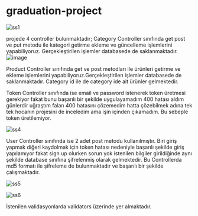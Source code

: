 # graduation-project
![ss1](https://user-images.githubusercontent.com/95189466/191696717-904dba61-7c15-4a1a-81aa-cc43f8a31497.PNG)

projede 4 controller bulunmaktadır;
Category Controller sınıfında get post ve put metodu ile kategori getirme ekleme ve güncelleme işlemlerini yapabiliyoruz. Gerçekleştirilen işlemler databasede de saklanmaktadır.
![image](https://user-images.githubusercontent.com/95189466/191698382-9fcbd11c-0ab5-4b6e-aab9-b503a9784637.png)

Product Controller sınıfında get ve post metodları ile ürünleri getirme ve ekleme işlemlerini yapabiliyoruz.Gerçekleştirilen işlemler databasede de saklanmaktadır. Category id ile de category ide ait ürünler gelmektedir.


Token Controller sınıfında ise email ve password istenerek token üretmesi gerekiyor fakat bunu başarılı bir şekilde uygulayamadım 400 hatası aldım günlerdir uğraştım falan 400 hatasını çözemedim hatta çözebilmek adına tek tek hocanın projesini de inceledim ama işin içinden çıkamadım. Bu sebeple token üretilemiyor.

![ss4](https://user-images.githubusercontent.com/95189466/191698850-fa4b2890-b704-46c2-aab8-3dcff0a6a6cb.PNG)


 User Controller sınıfında ise 2 adet post metodu kullanılmıştır. Biri giriş yapmak diğeri kaydolmak için token hatası nedeniyle başarılı şekilde giriş yapılamıyor fakat sign up olurken sorun yok istenilen bilgiler girildiğinde aynı şekilde database sınıfına şifrelenmiş olarak gelmektedir. Bu Controllerda md5 formatı ile şifreleme de bulunmaktadır ve başarılı bir şekilde çalışmaktadır.
 
 ![ss5](https://user-images.githubusercontent.com/95189466/191699181-83ad7899-2996-4eaa-8e11-ca1c430cddc1.PNG)

![ss6](https://user-images.githubusercontent.com/95189466/191699324-212a2479-faa4-4e2f-b93e-5bef1db4a7db.PNG)

İstenilen validasyonlarda validators üzerinde yer almaktadır. 
